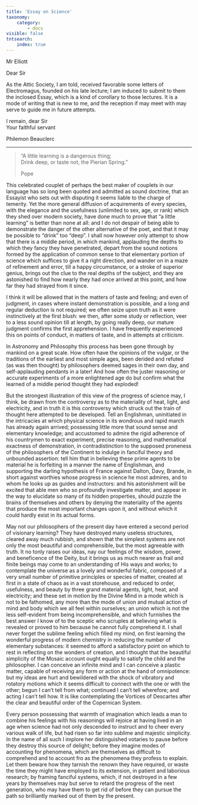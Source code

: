 ```yaml
---
title: 'Essay on Science'
taxonomy:
    category:
        - docs
visible: false
tntsearch:
    index: true
---
```


<div class="author">Mr Elliott</div>

Dear Sir    
  
As the Attic Society, I am told, received favorable some letters of Electromagus, founded on his late lecture; I am induced to submit to them the inclosed Essay, which is a kind of corollary to those lectures. It is a mode of writing that is new to me, and the reception if may meet with may serve to guide me in future attempts.    
  
I remain, dear Sir    
Your faithful servant    
  
Philemon Beauclerc  
  
---
  
> “A little learning is a dangerous thing;    
> Drink deep, or taste not, the Pierian Spring.”  
>  
> Pope  
  
This celebrated couplet of perhaps the best maker of couplets in our language has so long been quoted and admitted as sound doctrine, that an Essayist who sets out with disputing it seems liable to the charge of temerity. Yet the more general diffusion of acquirements of every species, with the elegance and the usefulness (unlimited to sex, age, or rank) which they shed over modern society, have done much to prove that “a little learning” is better than none at all: and I do not despair of being able to demonstrate the danger of the other alternative of the poet, and that it may be possible to “drink” too “deep”. I shall now however only attempt to show that there is a middle period, in which mankind, applauding the depths to which they fancy they have penetrated, depart from the sound notions formed by the application of common sense to that elementary portion of science which suffices to give it a right direction, and wander on in a maze of refinement and error, till a happy circumstance, or a stroke of superior genius, brings out the clue to the real depths of the subject, and they are astonished to find how nearly they had once arrived at this point, and how far they had strayed from it since.  
  
I think it will be allowed that in the matters of taste and feeling; and even of judgment, in cases where instant demonstration is possible, and a long and regular deduction is not required; we often seize upon truth as it were instinctively at the first blush: we then, after some study or reflection, veer to a less sound opinion till at length, by going really deep, our mature judgment confirms the first apprehension. I have frequently experienced this on points of conduct, in matters of taste, and in attempts at criticism.    
  
In Astronomy and Philosophy this process has been gone through by mankind on a great scale. How often have the opinions of the vulgar, or the traditions of the earliest and most simple ages, been derided and refuted (as was then thought) by philosophers deemed sages in their own day, and self-applauding pendants in a later! And how often the juster reasoning or accurate experiments of a more enlightened age do but confirm what the learned of a middle period thought they had exploded!    
  
But the strongest illustration of this view of the progress of science may, I think, be drawn from the controversy as to the materiality of heat, light, and electricity, and in truth it is this controversy which struck out the train of thought here attempted to be developed. Tell an Englishman, uninitiated in the intricacies at which physical science in its wondrous and rapid march has already again arrived; possessing little more that sound sense and elementary knowledge; and accustomed to admire the rigid adherence of his countrymen to exact experiment, precise reasoning, and mathematical exactness of demonstration, in contradistinction to the supposed proneness of the philosophers of the Continent to indulge in fanciful theory and unbounded assertion: tell him that in believing these prime agents to be material he is forfeiting in a manner the name of Englishman, and supporting the darling hypothesis of France against Dalton, Davy, Brande, in short against worthies whose progress in science he most admires, and to whom he looks up as guides and instructors: and his astonishment will be excited that able men who so profoundly investigate matter, and appear in the way to elucidate so many of its hidden properties, should puzzle the brains of themselves and others by denying the materiality of the agents that produce the most important changes upon it, and without which it could hardly exist in its actual forms.  
  
May not our philosophers of the present day have entered a second period of visionary learning? They have destroyed many useless structures, cleared away much rubbish, and shown that the simplest systems are not only the most beautiful and comprehensible, but the most agreeable with truth. It no tonly raises our ideas, nay our feelings of the wisdom, power, and beneficence of the Deity, but it brings us as much nearer as frail and finite beings may come to an understanding of His ways and works; to contemplate the universe as a lovely and wonderful fabric, composed of a very small number of primitive principles or species of matter, created at first in a state of chaos as in a vast storehouse, and reduced to order, usefulness, and beauty by three grand material agents, light, heat, and electricity; and these set in motion by the Divine Mind in a mode which is not to be fathomed, any more than the mode of union and mutual action of mind and body which we all feel within ourselves; an union which is not the less self-evident from being incomprehensible, and which furnishes the best answer I know of to the sceptic who scruples at believing what is revealed or proved to him because he cannot fully comprehend it. I shall never forget the sublime feeling which filled my mind, on first learning the wonderful progress of modern chemistry in reducing the number of elementary substances: it seemed to afford a satisfactory point on which to rest in reflecting on the wonders of creation, and I thought that the beautiful simplicity of the Mosaic account ought equally to satisfy the child and the philosopher. I can conceive an infinite mind and I can conceive a plastic matter, capable of receiving any form or action at the hand of omnipotence: but my ideas are hurt and bewildered with the shock of vibratory and rotatory motions which it seems difficult to connect with the one or with the other; begun I can’t tell from what; continued I can’t tell wherefore; and acting I can’t tell how. It is like contemplating the Vortices of Descartes after the clear and beautiful order of the Copernican System.  
  
Every person possessing that warmth of imagination which leads a man to combine his feelings with his reasonings will rejoice at having lived in an age when science had not only descended to instruct and to cheer every various walk of life, but had risen so far into sublime and majestic simplicity. In the name of all such I implore her distinguished votaries to pause before they destroy this source of delight; before they imagine modes of accounting for phenomena, which are themselves as difficult to comprehend and to account fro as the phenomena they profess to explain. Let them beware how they tarnish the renown they have required, or waste the time they might have employed to its extension, in patient and laborious research; by framing fanciful systems, which, if not destroyed in a few years by themselves may but serve to retard the progress of the next generation, who may have them to get rid of before they can pursue the path so brilliantly marked out of them by the present.  